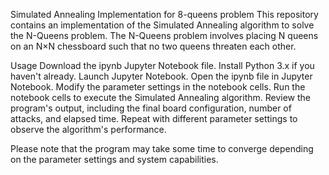 Simulated Annealing Implementation for 8-queens problem
	This repository contains an implementation of the Simulated Annealing algorithm to solve the N-Queens problem. The N-Queens problem involves placing N queens on an N×N chessboard such that no two queens threaten each other.

Usage
	Download the ipynb Jupyter Notebook file.
	Install Python 3.x if you haven't already.
	Launch Jupyter Notebook.
	Open the ipynb file in Jupyter Notebook.
	Modify the parameter settings in the notebook cells.
	Run the notebook cells to execute the Simulated Annealing algorithm.
	Review the program's output, including the final board configuration, number of attacks, and elapsed time.
	Repeat with different parameter settings to observe the algorithm's performance.

Please note that the program may take some time to converge depending on the parameter settings and system capabilities.